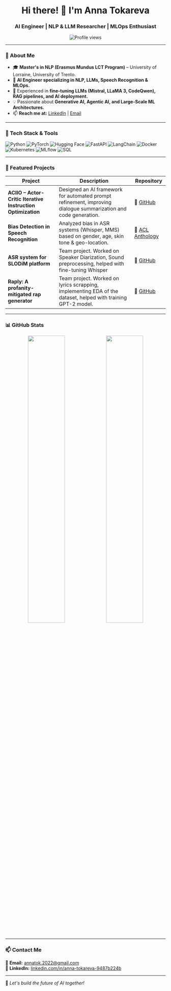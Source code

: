 <h1 align="center">Hi there! 👋 I'm Anna Tokareva</h1>
<h3 align="center">AI Engineer | NLP & LLM Researcher | MLOps Enthusiast</h3>

<p align="center">
  <img src="https://komarev.com/ghpvc/?username=annatokareva&label=Profile%20views&color=0e75b6&style=flat" alt="Profile views" />
</p>

---

### 🔬 About Me
- 🎓 **Master's in NLP (Erasmus Mundus LCT Program)** – University of Lorraine, University of Trento.  
- 🤖 **AI Engineer specializing in NLP, LLMs, Speech Recognition & MLOps.**  
- 🚀 Experienced in **fine-tuning LLMs (Mistral, LLaMA 3, CodeQwen), RAG pipelines, and AI deployment.**  
- 💡 Passionate about **Generative AI, Agentic AI, and Large-Scale ML Architectures.**  
- 📫 **Reach me at:** [LinkedIn](https://www.linkedin.com/in/anna-tokareva-9487b224b) | [Email](mailto:annatok.2022@gmail.com)  

---

### 🚀 Tech Stack & Tools
![Python](https://img.shields.io/badge/-Python-3776AB?style=for-the-badge&logo=python&logoColor=white)
![PyTorch](https://img.shields.io/badge/-PyTorch-EE4C2C?style=for-the-badge&logo=pytorch&logoColor=white)
![Hugging Face](https://img.shields.io/badge/-Hugging%20Face-FFD700?style=for-the-badge&logo=huggingface&logoColor=black)
![FastAPI](https://img.shields.io/badge/-FastAPI-009688?style=for-the-badge&logo=fastapi&logoColor=white)
![LangChain](https://img.shields.io/badge/-LangChain-00A3FF?style=for-the-badge)
![Docker](https://img.shields.io/badge/-Docker-2496ED?style=for-the-badge&logo=docker&logoColor=white)
![Kubernetes](https://img.shields.io/badge/-Kubernetes-326CE5?style=for-the-badge&logo=kubernetes&logoColor=white)
![MLflow](https://img.shields.io/badge/-MLflow-0194E2?style=for-the-badge&logo=mlflow&logoColor=white)
![SQL](https://img.shields.io/badge/-SQL-4479A1?style=for-the-badge&logo=mysql&logoColor=white)

---

### 📌 Featured Projects
| Project  | Description | Repository |
|---------|------------|-------------|
| **ACIIO – Actor-Critic Iterative Instruction Optimization** | Designed an AI framework for automated prompt refinement, improving dialogue summarization and code generation. | 🔗 [GitHub](https://github.com/AnnaTokareff/ACIIO.git) |
| **Bias Detection in Speech Recognition** | Analyzed bias in ASR systems (Whisper, MMS) based on gender, age, skin tone & geo-location. | 🔗 [ACL Anthology](https://aclanthology.org/2024.ltedi-1.4/) |
| **ASR system for SLODiM platform** |Team project. Worked on Speaker Diarization, Sound preprocessing, helped with fine-tuning Whisper| 🔗 [GitHub](https://github.com/AnnaTokareff/slodim-asr.git) |
| **Raply: A profanity-mitigated rap generator** |Team project. Worked on lyrics scrapping, implementing EDA of the dataset, helped with training GPT-2 model. | 🔗 [GitHub](https://github.com/AnnaTokareff/Raply.git) |

---

### 📊 GitHub Stats
<p align="center">
  <img width="48%" src="https://github-readme-stats.vercel.app/api?username=annatokareva&show_icons=true&theme=radical" />
  <img width="48%" src="https://github-readme-streak-stats.herokuapp.com/?user=annatokareva&theme=radical" />
</p>

---

### 📫 Contact Me
📩 **Email:** [annatok.2022@gmail.com](mailto:annatok.2022@gmail.com)  
💼 **LinkedIn:** [linkedin.com/in/anna-tokareva-9487b224b](https://www.linkedin.com/in/anna-tokareva-9487b224b)  

---

🚀 *Let's build the future of AI together!*  

<!--
**AnnaTokareff/AnnaTokareff** is a ✨ _special_ ✨ repository because its `README.md` (this file) appears on your GitHub profile.

Here are some ideas to get you started:

- 🔭 I’m currently working on ...
- 🌱 I’m currently learning ...
- 👯 I’m looking to collaborate on ...
- 🤔 I’m looking for help with ...
- 💬 Ask me about ...
- 📫 How to reach me: ...
- 😄 Pronouns: ...
- ⚡ Fun fact: ...
-->
